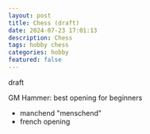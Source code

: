 ```yaml
---
layout: post
title: Chess (draft)
date: 2024-07-23 17:01:13
description: Chess
tags: hobby chess
categories: hobby
featured: false
---
```


draft 

GM Hammer: best opening for beginners
- manchend "menschend"
- french opening


